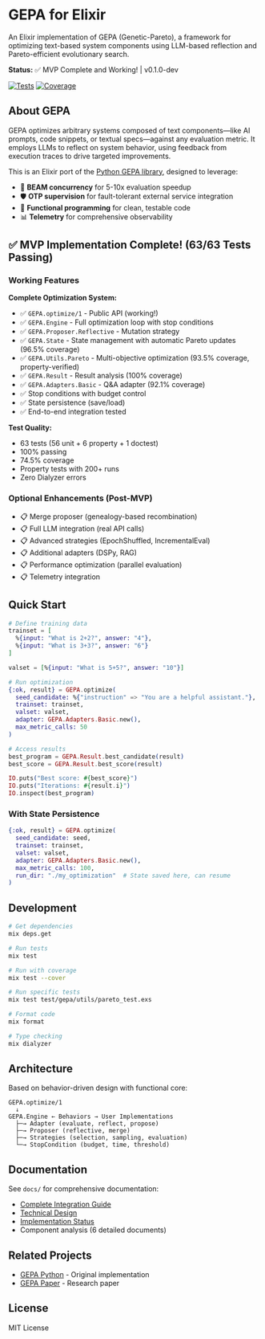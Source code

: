 # GEPA for Elixir

An Elixir implementation of GEPA (Genetic-Pareto), a framework for optimizing text-based system components using LLM-based reflection and Pareto-efficient evolutionary search.

**Status:** ✅ MVP Complete and Working! | v0.1.0-dev

[![Tests](https://img.shields.io/badge/tests-63%2F63%20passing-brightgreen)]()
[![Coverage](https://img.shields.io/badge/coverage-74.5%25-brightgreen)]()

## About GEPA

GEPA optimizes arbitrary systems composed of text components—like AI prompts, code snippets, or textual specs—against any evaluation metric. It employs LLMs to reflect on system behavior, using feedback from execution traces to drive targeted improvements.

This is an Elixir port of the [Python GEPA library](https://github.com/gepa-ai/gepa), designed to leverage:
- 🚀 **BEAM concurrency** for 5-10x evaluation speedup
- 🛡️ **OTP supervision** for fault-tolerant external service integration
- 🔄 **Functional programming** for clean, testable code
- 📊 **Telemetry** for comprehensive observability

## ✅ MVP Implementation Complete! (63/63 Tests Passing)

### Working Features

**Complete Optimization System:**
- ✅ `GEPA.optimize/1` - Public API (working!)
- ✅ `GEPA.Engine` - Full optimization loop with stop conditions
- ✅ `GEPA.Proposer.Reflective` - Mutation strategy
- ✅ `GEPA.State` - State management with automatic Pareto updates (96.5% coverage)
- ✅ `GEPA.Utils.Pareto` - Multi-objective optimization (93.5% coverage, property-verified)
- ✅ `GEPA.Result` - Result analysis (100% coverage)
- ✅ `GEPA.Adapters.Basic` - Q&A adapter (92.1% coverage)
- ✅ Stop conditions with budget control
- ✅ State persistence (save/load)
- ✅ End-to-end integration tested

**Test Quality:**
- 63 tests (56 unit + 6 property + 1 doctest)
- 100% passing
- 74.5% coverage
- Property tests with 200+ runs
- Zero Dialyzer errors

### Optional Enhancements (Post-MVP)

- 📋 Merge proposer (genealogy-based recombination)
- 📋 Full LLM integration (real API calls)
- 📋 Advanced strategies (EpochShuffled, IncrementalEval)
- 📋 Additional adapters (DSPy, RAG)
- 📋 Performance optimization (parallel evaluation)
- 📋 Telemetry integration

## Quick Start

```elixir
# Define training data
trainset = [
  %{input: "What is 2+2?", answer: "4"},
  %{input: "What is 3+3?", answer: "6"}
]

valset = [%{input: "What is 5+5?", answer: "10"}]

# Run optimization
{:ok, result} = GEPA.optimize(
  seed_candidate: %{"instruction" => "You are a helpful assistant."},
  trainset: trainset,
  valset: valset,
  adapter: GEPA.Adapters.Basic.new(),
  max_metric_calls: 50
)

# Access results
best_program = GEPA.Result.best_candidate(result)
best_score = GEPA.Result.best_score(result)

IO.puts("Best score: #{best_score}")
IO.puts("Iterations: #{result.i}")
IO.inspect(best_program)
```

### With State Persistence

```elixir
{:ok, result} = GEPA.optimize(
  seed_candidate: seed,
  trainset: trainset,
  valset: valset,
  adapter: GEPA.Adapters.Basic.new(),
  max_metric_calls: 100,
  run_dir: "./my_optimization"  # State saved here, can resume
)
```

## Development

```bash
# Get dependencies
mix deps.get

# Run tests
mix test

# Run with coverage
mix test --cover

# Run specific tests
mix test test/gepa/utils/pareto_test.exs

# Format code
mix format

# Type checking
mix dialyzer
```

## Architecture

Based on behavior-driven design with functional core:

```
GEPA.optimize/1
  ↓
GEPA.Engine ← Behaviors → User Implementations
  ├─→ Adapter (evaluate, reflect, propose)
  ├─→ Proposer (reflective, merge)
  ├─→ Strategies (selection, sampling, evaluation)
  └─→ StopCondition (budget, time, threshold)
```

## Documentation

See `docs/` for comprehensive documentation:
- [Complete Integration Guide](docs/20250829/00_complete_integration_guide.md)
- [Technical Design](docs/TECHNICAL_DESIGN.md)
- [Implementation Status](docs/IMPLEMENTATION_STATUS.md)
- Component analysis (6 detailed documents)

## Related Projects

- [GEPA Python](https://github.com/gepa-ai/gepa) - Original implementation
- [GEPA Paper](https://arxiv.org/abs/2507.19457) - Research paper

## License

MIT License


